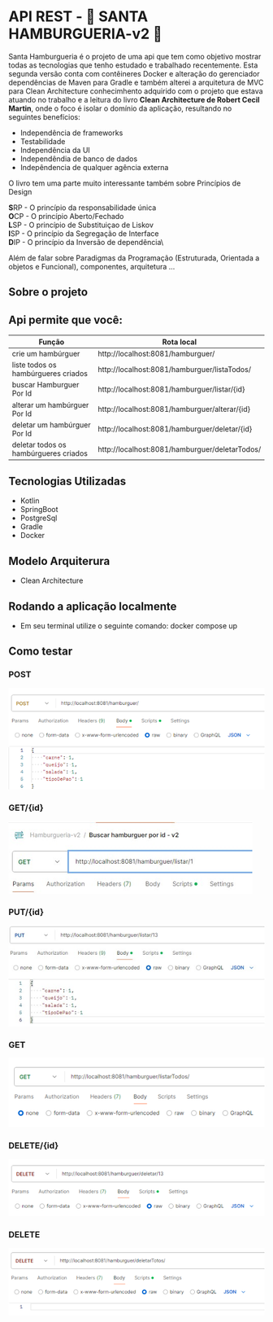 # API REST - :hamburger: SANTA HAMBURGUERIA-v2 :hamburger:

Santa Hamburgueria é o projeto de uma api que tem como objetivo mostrar todas as tecnologias que
tenho estudado e trabalhado recentemente. Esta segunda versão conta com contêineres Docker e alteração do gerenciador dependências de Maven para Gradle e também alterei a arquitetura de MVC para
Clean Architecture conhecimhento adquirido com o projeto que estava atuando no trabalho e a leitura do livro
**Clean Architecture de Robert Cecil Martin**, onde o foco é isolar o domínio da aplicação, resultando no seguintes benefícios:

 - Independência de frameworks
 - Testabilidade
 - Independência da UI
 - Independêndia de banco de dados
 - Indepêndencia de qualquer agência externa

O livro tem uma parte muito interessante também sobre Princípios de Design
 
 **S**RP - O princípio da responsabilidade única\
 **O**CP - O princípio Aberto/Fechado\
 **L**SP - O princípio de Substituiçao de Liskov\
 **I**SP - O princípio da Segregação de Interface\
 **D**IP - O princípio da Inversão de dependência\
 

Além de falar sobre Paradigmas da Programação (Estruturada, Orientada a objetos e Funcional), componentes, arquitetura ...

## Sobre o projeto

## Api permite que você:
|Função                                 | Rota local                                     |
|---------------------------------------|------------------------------------------------|
| crie um hambúrguer                    | http://localhost:8081/hamburguer/              |
| liste todos os hambúrgueres criados   | http://localhost:8081/hamburguer/listaTodos/   |
| buscar Hamburguer Por Id              | http://localhost:8081/hamburguer/listar/{id}   |
| alterar um hambúrguer Por Id          | http://localhost:8081/hamburguer/alterar/{id}  |
| deletar um hambúrguer Por Id          | http://localhost:8081/hamburguer/deletar/{id}  |
| deletar todos os hambúrgueres criados | http://localhost:8081/hamburguer/deletarTodos/ |

## Tecnologias Utilizadas

 - Kotlin
 - SpringBoot
 - PostgreSql
 - Gradle
 - Docker

## Modelo Arquiterura

 - Clean Architecture

## Rodando a aplicação localmente

 - Em seu terminal utilize o seguinte comando: docker compose up

## Como testar

### POST
![](src/img/Criar.png)
### GET/{id}
![](src/img/BuscarPorId.jpg)
### PUT/{id}
![](src/img/Alterar.jpg)
### GET
![](src/img/ListarTodos.png)
### DELETE/{id}
![](src/img/DeletarPorId.png)
### DELETE
![](src/img/DeletarTodos.png)

